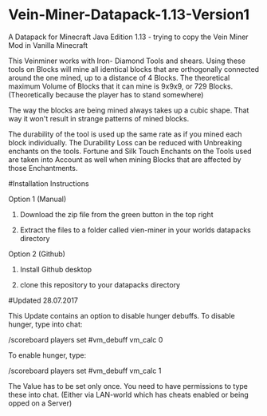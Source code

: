# Vein-Miner-Datapack-1.13-Version1
A Datapack for Minecraft Java Edition 1.13 - trying to copy the Vein Miner Mod in Vanilla Minecraft

This Veinminer works with Iron- Diamond Tools and shears. 
Using these tools on Blocks will mine all identical blocks that are orthogonally connected around the one mined, up to a distance of 4 Blocks.
The theoretical maximum Volume of Blocks that it can mine is 9x9x9, or 729 Blocks. (Theoretically because the player has to stand somewhere)

The way the blocks are being mined always takes up a cubic shape. That way it won't result in strange patterns of mined blocks. 

The durability of the tool is used up the same rate as if you mined each block individually. The Durability Loss can be reduced with Unbreaking enchants on the tools.
Fortune and Silk Touch Enchants on the Tools used are taken into Account as well when mining Blocks that are affected by those Enchantments.

#Installation Instructions

Option 1 (Manual)

1. Download the zip file from the green button in the top right

2. Extract the files to a folder called vien-miner in your worlds datapacks directory

Option 2 (Github)

1. Install Github desktop

2. clone this repository to your datapacks directory

#Updated 28.07.2017

This Update contains an option to disable hunger debuffs. To disable hunger, type into chat:

/scoreboard players set #vm_debuff vm_calc 0

To enable hunger, type:

/scoreboard players set #vm_debuff vm_calc 1

The Value has to be set only once. You need to have permissions to type these into chat. (Either via LAN-world which has cheats enabled or being opped on a Server)
